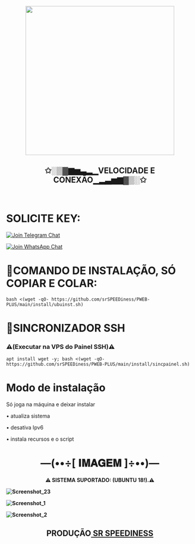 <p align="center">
  <img src="https://github.com/srSPEEDiness/SPEEDSSH-PLUS/blob/main/icone.jpg" height="400px"/>
</p>
<h2 align="center">✩░▒▓▆▅▃▂▁<b>VELOCIDADE E CONEXÃO</b>▁▂▃▅▆▓▒░✩</h2> 
<br>

# SOLICITE KEY: 

[![Join Telegram Chat](https://img.shields.io/badge/Join-Telegram%20Group-blue.svg?logo=Telegram)](https://t.me/srSPEEDiness)

[![Join WhatsApp Chat](https://img.shields.io/badge/Join-WhatsApp%20Group-bl.svg?logo=WhatsApp)](https://wa.me/5521976102205)



# 🚀COMANDO DE INSTALAÇÃO, SÓ COPIAR E COLAR:
```
bash <(wget -qO- https://github.com/srSPEEDiness/PWEB-PLUS/main/install/ubuinst.sh)
```

# 🔄SINCRONIZADOR SSH</br> 
<h3><b>⚠(Executar na VPS do Painel SSH)⚠</b></h3>

```
apt install wget -y; bash <(wget -qO- https://github.com/srSPEEDiness/PWEB-PLUS/main/install/sincpainel.sh)
```
# Modo de instalação
Só joga na máquina e deixar instalar

• atualiza sistema

• desativa Ipv6

• instala recursos e o script

<h1 align="center"> —(••÷[ 𝐈𝐌𝐀𝐆𝐄𝐌 ]÷••)— </h1>

<p align="center"><b>⚠ SISTEMA SUPORTADO: (UBUNTU 18!).⚠</br>

![Screenshot_23](https://user-images.githubusercontent.com/105602625/195569074-79159686-6844-4078-a7c5-8ffd8d15cc43.jpg)

![Screenshot_1](https://user-images.githubusercontent.com/105602625/195569106-32bfbd55-830c-492d-92b2-452bd5132da5.jpg)

![Screenshot_2](https://user-images.githubusercontent.com/105602625/195569126-7334db72-c314-4989-a755-c6c7bf949401.jpg)


<h2 align="center"><b>PRODUÇÃO<a href="https://t.me/srSPEEDiness"> SR SPEEDINESS</h3></b></a>
</br>
